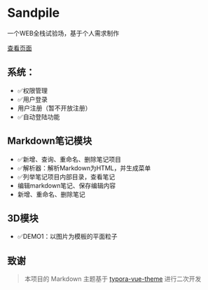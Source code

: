 # Sandpile

一个WEB全栈试验场，基于个人需求制作

[查看页面](https://sandpile.shop/)

## 系统：

- ✅权限管理
- ✅用户登录
- 用户注册（暂不开放注册）
- ✅自动登陆功能

## Markdown笔记模块

- ✅新增、查询、重命名、删除笔记项目
- ✅解析器：解析Markdown为HTML，并生成菜单
- ✅列举笔记项目内部目录，查看笔记
- 编辑markdown笔记、保存编辑内容
- 新增、重命名、删除笔记

## 3D模块

- ✅DEMO1：以图片为模板的平面粒子

## 致谢
> 本项目的 Markdown 主题基于 [typora-vue-theme](https://github.com/blinkfox/typora-vue-theme) 进行二次开发